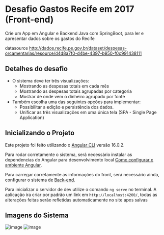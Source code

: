 # Desafio Gastos Recife em 2017 (Front-end)
Crie um App em Angular e Backend Java com SpringBoot, para ler e apresentar dados
sobre os gastos do Recife

datasource http://dados.recife.pe.gov.br/dataset/despesas-orcamentarias/resource/d4d8a7f0-d4be-4397-b950-f0c991438111

## Detalhes do desafio
  - O sistema deve ter três visualizações:
    -  Mostrando as despesas totais em cada mês
    -  Mostrando as despesas totais agrupadas por categoria
    -  Mostrar de onde vem o dinheiro agrupado por fonte
  - Também escolha uma das seguintes opções para implementar:
    - Possibilitar a edição e persistência dos dados.
    - Unificar as três visualizações em uma única tela (SPA - Single Page Application)

## Inicializando o Projeto

Este projeto foi feito utilizando o [Angular CLI](https://github.com/angular/angular-cli) versão 16.0.2.

Para rodar corretamente o sistema, será necessário instalar as dependencias do Angular para desenvolvimento local [Como configurar o ambiente Angular](https://angular.io/guide/setup-local).

Para carregar corretamente as informações do front, será necessário ainda, configurar o sistema de [Back-end](https://github.com/Allanfd12/gastos-recife-back).

Para inicializar o servidor de dev utilize o comando `ng serve` no terminal. A aplicação ira criar por padrão um link em  `http://localhost:4200/`,
todas as alterações feitas serão refletidas automaticamente no site apos salvas

## Imagens do Sistema

![image](https://github.com/Allanfd12/gastos-recife-front/assets/75325265/895aea04-c171-4c2d-8f2d-713afa9aa891)
![image](https://github.com/Allanfd12/gastos-recife-front/assets/75325265/d9a87352-52c6-410a-b246-113326da3aeb)

